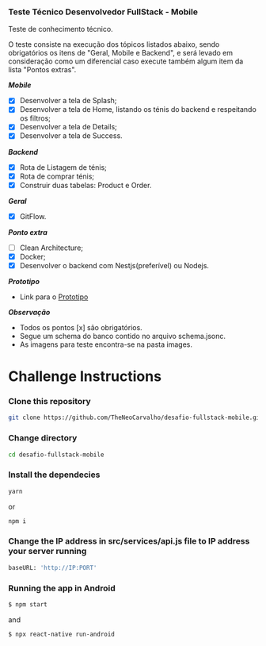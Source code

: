 ### Teste Técnico Desenvolvedor FullStack - Mobile
Teste de conhecimento técnico.

O teste consiste na execução dos tópicos listados abaixo, sendo obrigatórios os itens de "Geral, Mobile e Backend", e será levado em consideração como um diferencial caso execute também algum item da lista "Pontos extras".

**_Mobile_**
- [x] Desenvolver a tela de Splash;
- [x] Desenvolver a tela de Home, listando os ténis do backend e respeitando os filtros;
- [x] Desenvolver a tela de Details;
- [x] Desenvolver a tela de Success.

**_Backend_**
- [x] Rota de Listagem de ténis;
- [x] Rota de comprar ténis;
- [x] Construir duas tabelas: Product e Order.

**_Geral_**
- [x] GitFlow.

**_Ponto extra_**
- [ ] Clean Architecture;
- [x] Docker;
- [x] Desenvolver o backend com Nestjs(preferível) ou Nodejs.

**_Prototipo_**
- Link para o [Prototipo](https://xd.adobe.com/view/805c6555-3e18-4105-98e5-d5486211e920-d50f/)

**_Observação_**
- Todos os pontos [x] são obrigatórios. 
- Segue um schema do banco contido no arquivo schema.jsonc.
- As imagens para teste encontra-se na pasta images. 

# Challenge Instructions

### Clone this repository

```bash
git clone https://github.com/TheNeoCarvalho/desafio-fullstack-mobile.git
```

### Change directory

```bash
cd desafio-fullstack-mobile
```

### Install the dependecies

```bash
yarn
```

or

```bash
npm i
```

### Change the IP address in **src/services/api.js** file to IP address your server running

```bash
baseURL: 'http://IP:PORT'
```

### Running the app in Android

```bash
$ npm start
```
and
```bash
$ npx react-native run-android
```

